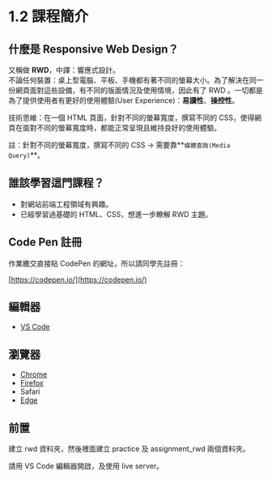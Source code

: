 # 1.2 課程簡介

## 什麼是 Responsive Web Design？

又稱做 **RWD**，中譯：響應式設計。\
不論任何裝置：桌上型電腦、平板、手機都有著不同的螢幕大小。為了解決在同一份網頁面對這些設備，有不同的版面情況及使用情境，因此有了 RWD 。一切都是為了提供使用者有更好的使用體驗(User Experience)：**易讀性**、**操控性**。

技術思維：在一個 HTML 頁面，針對不同的螢幕寬度，撰寫不同的 CSS，使得網頁在面對不同的螢幕寬度時，都能正常呈現且維持良好的使用體驗。

註：針對不同的螢幕寬度，撰寫不同的 CSS → 需要靠**`媒體查詢(Media Query)`**。



## 誰該學習這門課程？

* 對網站前端工程領域有興趣。
* 已經學習過基礎的 HTML、CSS，想進一步瞭解 RWD 主題。



## Code Pen 註冊

作業繳交直接貼 CodePen 的網址，所以請同學先註冊：

[https://codepen.io/](https://codepen.io/)



## 編輯器

* [VS Code](https://code.visualstudio.com/)



## 瀏覽器

* [Chrome](https://www.google.com/intl/zh-TW/chrome/)
* [Firefox](https://www.mozilla.org/zh-TW/firefox/new/)
* Safari
* [Edge](https://www.microsoft.com/en-us/edge)



## 前置

建立 rwd 資料夾，然後裡面建立 practice 及 assignment\_rwd 兩個資料夾。

請用 VS Code 編輯器開啟，及使用 live server。

